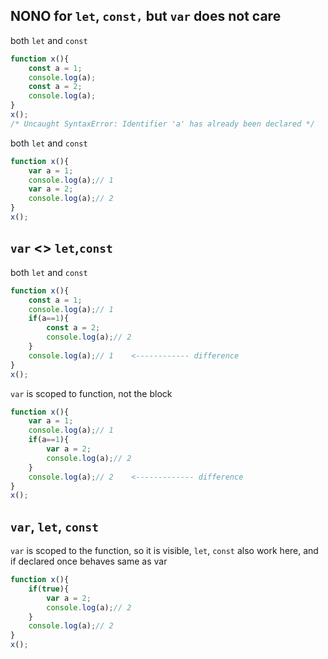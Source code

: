 

## NONO for `let`, `const,` but `var` does not care

both `let` and `const`
```js
function x(){
	const a = 1;
	console.log(a);
	const a = 2;
	console.log(a);
}
x();
/* Uncaught SyntaxError: Identifier 'a' has already been declared */ 
```
both `let` and `const`
```js
function x(){
	var a = 1;
	console.log(a);// 1
	var a = 2;
	console.log(a);// 2
}
x();
```



## `var`  <> `let`,`const`

both `let` and `const`

```js
function x(){
	const a = 1;
	console.log(a);// 1
	if(a==1){
		const a = 2;
		console.log(a);// 2
    }
	console.log(a);// 1    <------------ difference
}
x();
```

`var` is scoped to function, not the block

```js
function x(){
	var a = 1;
	console.log(a);// 1
	if(a==1){
		var a = 2;
		console.log(a);// 2
    }
	console.log(a);// 2    <------------- difference
}
x();
```

## `var`, `let`, `const`

`var` is scoped to the function, so it is visible, `let`, `const` also work here, and if declared once behaves same as var

```js
function x(){
	if(true){
		var a = 2;
		console.log(a);// 2
    }
	console.log(a);// 2
}
x();
```

